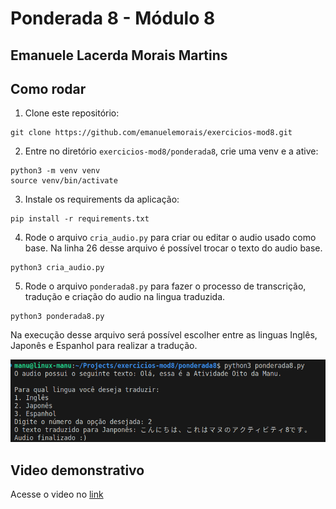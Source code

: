 # Ponderada 8 - Módulo 8
## Emanuele Lacerda Morais Martins


## Como rodar

1. Clone este repositório:
```
git clone https://github.com/emanuelemorais/exercicios-mod8.git
```
2. Entre no diretório `exercicios-mod8/ponderada8`, crie uma venv e a ative:
```
python3 -m venv venv
source venv/bin/activate
```
3. Instale os requirements da aplicação:
```
pip install -r requirements.txt
```
4. Rode o arquivo `cria_audio.py` para criar ou editar o audio usado como base. Na linha 26 desse arquivo é possível trocar o texto do audio base.
```
python3 cria_audio.py
```
5. Rode o arquivo `ponderada8.py` para fazer o processo de transcrição, tradução e criação do audio na lingua traduzida.
```
python3 ponderada8.py
```
Na execução desse arquivo será possível escolher entre as linguas Inglês, Japonês e Espanhol para realizar a tradução.

<img src="./assets/screenshot.png" />

## Video demonstrativo

Acesse o video no [link](https://youtu.be/HOCFSBjL2FQ?si=39KxT6_ETMNoHIvw)



